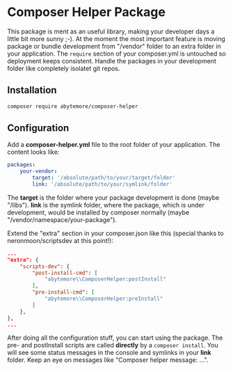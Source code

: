 # Composer Helper Package
This package is ment as an useful library, making your developer days a little bit more sunny ;-).
At the moment the most important feature is moving package or bundle development from "/vendor" folder to an extra folder in your application. The `require` section of your composer.yml is untouched so deployment keeps consistent.
Handle the packages in your development folder like completely isolatet git repos.

## Installation
```bash
composer require abytemore/composer-helper
```

## Configuration
Add a **composer-helper.yml** file to the root folder of your application. The content looks like:
```yaml
packages:
    your-vendor:
        target: '/absolute/path/to/your/target/folder'
        link: '/absolute/path/to/your/symlink/folder'
```
The **target** is the folder where your package development is done (maybe "/libs"). **link** is the symlink folder, where the package, which is under development, would be installed by composer normally (maybe "/vendor/namespace/your-package").

Extend the "extra" section in your composer.json like this (special thanks to neronmoon/scriptsdev at this point!):
```json
...
"extra": {
    "scripts-dev": {
        "post-install-cmd": [
            "abytemore\\ComposerHelper:postInstall"
        ],
        "pre-install-cmd": [
            "abytemore\\ComposerHelper:preInstall"
        ]
    },
},
...
```

After doing all the configuration stuff, you can start using the package. The pre- and postInstall scripts are called **directly** by a `composer install`. You will see some status messages in the console and symlinks in your **link** folder. Keep an eye on messages like "Composer helper message: ...".
